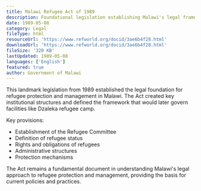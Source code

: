 ```yaml
---
title: Malawi Refugee Act of 1989
description: Foundational legislation establishing Malawi's legal framework for refugee protection and management.
date: 1989-05-08
category: Legal
fileType: html
resourceUrl: 'https://www.refworld.org/docid/3ae6b4f28.html'
downloadUrl: 'https://www.refworld.org/docid/3ae6b4f28.html'
fileSize: '320 KB'
lastUpdated: 1989-05-08
languages: ['English']
featured: true
author: Government of Malawi
---
```


This landmark legislation from 1989 established the legal foundation for refugee protection and management in Malawi. The Act created key institutional structures and defined the framework that would later govern facilities like Dzaleka refugee camp.

Key provisions:
- Establishment of the Refugee Committee
- Definition of refugee status
- Rights and obligations of refugees
- Administrative structures
- Protection mechanisms

The Act remains a fundamental document in understanding Malawi's legal approach to refugee protection and management, providing the basis for current policies and practices.
